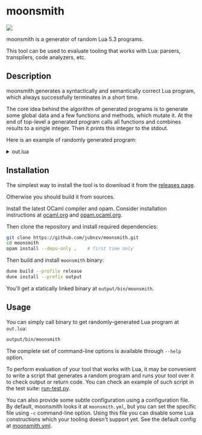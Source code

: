# moonsmith

![](https://github.com/jubnzv/moonsmith/workflows/Build/badge.svg)

moonsmith is a generator of random Lua 5.3 programs.

This tool can be used to evaluate tooling that works with Lua: parsers, transpilers, code analyzers, etc.

## Description

moonsmith generates a syntactically and semantically correct Lua program, which always successfully terminates in a short time.

The core idea behind the algorithm of generated programs is to generate some global data and a few functions and methods, which mutate it. At the end of top-level a generated program calls all functions and combines results to a single integer. Then it prints this integer to the stdout.

Here is an example of randomly generated program:

<details>
  <summary>out.lua</summary>

```lua
--------------------------------------------------------
-- This code was automatically generated by moonsmith --
-- https://github.com/jubnzv/moonsmith                --
--                                                    --
-- Seed:                   42                         --
--------------------------------------------------------

--------------------------------------------------------
-- Utility functions.                                 --
--------------------------------------------------------
ms = {}

-- Generates a random integer for an arbitrary table.
-- @param t table
function ms.table_to_int(t)
  acc = 0
  for i, v in ipairs(t) do
    if type(v) == "number" then
      acc = acc + v
    else
      acc = acc & i
    end
  end
  return acc + #t
end

--------------------------------------------------------
-- Global datums definitions (  5 statements)         --
--------------------------------------------------------
datum0 = {}
datum1 = {}
local datum2 = {}
datum3 = {}
datum4 = 33

--------------------------------------------------------
-- Function definitions (  5 functions)               --
--------------------------------------------------------
-- @return float
function datum2:m5()
  local v22, v24, v26 = [[et
ullamco
laborum]], 62.085799, 26
  local v28, v30, v32 = "laborum in", -48.609145, "tempor quis"
  v24 = 5.729946 - math.pi - -(math.pi)
  v22 = "anim"
  local cond35 = 9
  repeat
      v24 = math.cos(v24) - 56.973951 - -(math.pi)
      v24 = math.abs(v24) - 73.589347 - -(math.abs(v24))
      cond35 = cond35 + 3
  until cond35 <= 45
  v22 = "minim culpa eiusmod"
  local cond37 = 5
  repeat
      v22 = math.type(85)
      v22 = math.type(53)
      cond37 = cond37 + 0x3
  until cond37 <= 41
  return math.pi - -(math.cos(v24))
end

-- @param a0 float
-- @param a1 boolean
-- @param a2 string
-- @param a3 int
-- @param a4 string
-- @return nil
function func6(a0, a1, a2, a3, a4)
  v39, v41 = -97.502688, "2"
  local v43, v45, v47, v49 = "nisi", -77, a2, a1
  v51, v53 = datum4, a1
  for _, v in ipairs(datum3) do
      a2 = a4
      v39 = math.pi - -(72.747706)
  end
  v43 = math.type(-78)
  for i, _ in ipairs(datum1) do
      v41 = "1"
  end
  if a3 ~= 44 then
      a3 = -50 + ~ -78
      a0 = 80.030963 - 2.273377 - -(math.abs(9))
      a3 = 94 + ~ string.len([[nulla]])
  else
      a3 = -61 - ~ #(a2)
      a4 = math.type(a3)
  end
  return false ~= a1 == "adipiscing nostrud" == a2 ~= math.ult(a3, 4) ~= [[et
nisi
dolore]] ~= a4 == true == "nostrud exercitation cillum" == v41 == not "in do reprehenderit pariatur" ~= v43
end

-- @param a0 string
-- @return string
local func12 = function (a0)
  v62, v64, v66 = false, "1", [[2]]
  v68, v70, v72, v74 = a0, datum4, v62, "veniam dolore"
  v76, v78, v80 = "nostrud qui consequat", [[proident
aliquip
Ut]], "9"
  if v64 ~= "3" then
      v62 = math.ult(-98, -6) == not true ~= false
      a0 = v64
      a0 = tostring(-73)
  else
      v64 = "5"
      v64 = tostring(-60)
  end
  v66 = "1"
  a0 = v64
  if a0 ~= "4" then
      v62 = false ~= "quis nisi nisi" == a0 ~= not math.ult(-11, 12)
      v62 = false ~= not "ut" ~= "esse proident in"
      v62 = false == false == not false == v62
  else
      v62 = true ~= true == false == not "adipiscing consequat" == a0
      v66 = a0
      a0 = "8"
  end
  if v62 == true then
      a0 = "2"
  else
      v64 = v66
      v62 = math.ult(-4, 11) == "proident in fugiat laborum" == v64 ~= not math.ult(-37, 0x5)
  end
  return a0
end

-- @param a0 string
-- @param a1 string
-- @param a2 boolean
-- @param a3 boolean
-- @return float
local func14 = function (a0, a1, a2, a3)
  local v82, v84 = -93.709911, 78.054212
  local v86, v88, v90 = [[9]], "8", true
  if datum3 == {} then
      v84 = 49.225268 + -(math.abs(113.449562))
      a2 = true == a3 == not true == true
      v82 = 7.013714 + math.pi - -(math.pi)
  else
      v82 = 6.035996 + math.sin(v84) - -(math.pi)
      a2 = false == a3 ~= not false ~= true
  end
  v82 = math.sin(v84) + math.pi + -(math.abs(0.302638))
  for _, v in ipairs(datum1) do
      a1 = "8"
  end
  local cond94 = false
  repeat
      a0 = math.type(0x21)
      a0 = "consequat in elit"
      cond94 = true
  until cond94 ~= false
  return math.pi + 63.696019 - 13.263112 + 0x1.9b9000b262431p+2 - math.abs(v82) + -(math.sin(v84))
end

-- @param a0 float
-- @param a1 string
-- @return nil
local func19 = function (a0, a1)
  v96, v98, v100, v102 = -39.158628, -15, "4", a0
  v104, v106, v108, v110 = "4", "qui proident", "9", "7"
  v96 = math.tan(v96) + math.pi + -(17.112416)
  if a0 == -29.895999 then
      a1 = "nulla quis"
      v98 = math.floor(v96) & ~ -17
  else
      v96 = math.pi + -(35.132890)
  end
  v98 = math.floor(a0) ~ -54 + ~ 55
  v96 = math.pi - -(math.pi)
  for i=0,0xe,2 do
      v96 = math.tan(v96) + -(math.tan(51.779741))
      v98 = -38 ~ -(string.len("cillum"))
  end
  return false ~= "aute fugiat veniam nostrud" ~= a1 == false == not math.ult(v98, 0xd)
end

--------------------------------------------------------
-- Calling functions                                  --
--------------------------------------------------------
local r_m5_0 = datum2:m5()
local func6_a0 = 41.181777
local func6_a1 = true
local func6_a2 = "sed in in"
local func6_a3 = -31
local func6_a4 = "voluptate sed laborum ea"
local r_func6_0 = func6(func6_a0, func6_a1, func6_a2, func6_a3, func6_a4)
local func12_a0 = "9"
local r_func12_0 = func12(func12_a0)
local func14_a0 = "officia dolor"
local func14_a1 = [[1]]
local func14_a2 = true
local func14_a3 = true
local r_func14_0 = func14(func14_a0, func14_a1, func14_a2, func14_a3)
local func19_a0 = 95.503889
local func19_a1 = [[eu
consequat
esse]]
local r_func19_0 = func19(func19_a0, func19_a1)

--------------------------------------------------------
-- Combining and printing result                      --
--------------------------------------------------------
local res_datum0 = ms.table_to_int(datum0)
local res_datum1 = #(datum1)
local res_datum2 = ms.table_to_int(datum2)
local res_datum3 = #(datum3)
local res_datum4 = datum4
local res_r_m5_0 = math.floor(r_m5_0)
local res_r_func6_0 = 1
local res_r_func12_0 = math.floor(r_func12_0 + 1)
local res_r_func14_0 = math.floor(r_func14_0)
local res_r_func19_0 = 1
RESULT = res_r_func19_0 + res_r_func14_0 - res_r_func12_0 + res_r_func6_0 + res_r_m5_0 - res_datum4 + res_datum3 - res_datum2 - res_datum1 + res_datum0
print(math.floor(RESULT))
```

</details>

## Installation

The simplest way to install the tool is to download it from the [releases page](https://github.com/jubnzv/moonsmith/releases).

Otherwise you should build it from sources.

Install the latest OCaml compiler and opam. Consider installation instructions at [ocaml.org](https://ocaml.org/docs/install.html) and [opam.ocaml.org](https://opam.ocaml.org/doc/Install.html).

Then clone the repository and install required dependencies:

```bash
git clone https://github.com/jubnzv/moonsmith.git
cd moonsmith
opam install --deps-only .    # first time only
```

Then build and install `moonsmith` binary:

```bash
dune build --profile release
dune install --prefix output
```

You'll get a statically linked binary at `output/bin/moonsmith`.

## Usage

You can simply call binary to get randomly-generated Lua program at `out.lua`:

```bash
output/bin/moonsmith
```

The complete set of command-line options is available through `--help` option.

To perform evaluation of your tool that works with Lua, it may be convenient to write a script that generates a random program and runs your tool over it to check output or return code. You can check an example of such script in the test suite: [run-test.py](./test/run-test.py).

You can also provide some subtle configuration using a configuration file. By default, moonsmith looks it at `moonsmith.yml`, but you can set the specific file using `-c` command-line option. Using this file you can disable some Lua constructions which your tooling doesn't support yet. See the default config at [moonsmith.yml](./moonsmith.yml).

